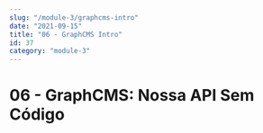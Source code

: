 ```yaml
---
slug: "/module-3/graphcms-intro"
date: "2021-09-15"
title: "06 - GraphCMS Intro"
id: 37
category: "module-3"
---
```


# 06 - GraphCMS: Nossa API Sem Código